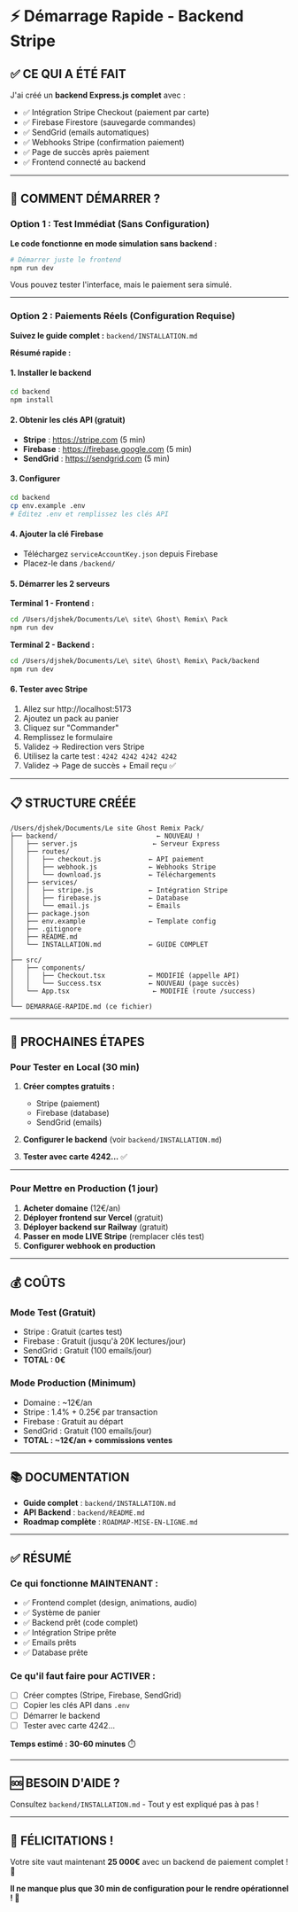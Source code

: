 # ⚡ Démarrage Rapide - Backend Stripe

## ✅ CE QUI A ÉTÉ FAIT

J'ai créé un **backend Express.js complet** avec :
- ✅ Intégration Stripe Checkout (paiement par carte)
- ✅ Firebase Firestore (sauvegarde commandes)
- ✅ SendGrid (emails automatiques)
- ✅ Webhooks Stripe (confirmation paiement)
- ✅ Page de succès après paiement
- ✅ Frontend connecté au backend

---

## 🚀 COMMENT DÉMARRER ?

### Option 1 : Test Immédiat (Sans Configuration)

**Le code fonctionne en mode simulation sans backend :**

```bash
# Démarrer juste le frontend
npm run dev
```

Vous pouvez tester l'interface, mais le paiement sera simulé.

---

### Option 2 : Paiements Réels (Configuration Requise)

**Suivez le guide complet :** `backend/INSTALLATION.md`

**Résumé rapide :**

#### 1. Installer le backend
```bash
cd backend
npm install
```

#### 2. Obtenir les clés API (gratuit)
- **Stripe** : https://stripe.com (5 min)
- **Firebase** : https://firebase.google.com (5 min)
- **SendGrid** : https://sendgrid.com (5 min)

#### 3. Configurer
```bash
cd backend
cp env.example .env
# Éditez .env et remplissez les clés API
```

#### 4. Ajouter la clé Firebase
- Téléchargez `serviceAccountKey.json` depuis Firebase
- Placez-le dans `/backend/`

#### 5. Démarrer les 2 serveurs

**Terminal 1 - Frontend :**
```bash
cd /Users/djshek/Documents/Le\ site\ Ghost\ Remix\ Pack
npm run dev
```

**Terminal 2 - Backend :**
```bash
cd /Users/djshek/Documents/Le\ site\ Ghost\ Remix\ Pack/backend
npm run dev
```

#### 6. Tester avec Stripe
1. Allez sur http://localhost:5173
2. Ajoutez un pack au panier
3. Cliquez sur "Commander"
4. Remplissez le formulaire
5. Validez → Redirection vers Stripe
6. Utilisez la carte test : `4242 4242 4242 4242`
7. Validez → Page de succès + Email reçu ✅

---

## 📋 STRUCTURE CRÉÉE

```
/Users/djshek/Documents/Le site Ghost Remix Pack/
├── backend/                         ← NOUVEAU !
│   ├── server.js                   ← Serveur Express
│   ├── routes/
│   │   ├── checkout.js            ← API paiement
│   │   ├── webhook.js             ← Webhooks Stripe
│   │   └── download.js            ← Téléchargements
│   ├── services/
│   │   ├── stripe.js              ← Intégration Stripe
│   │   ├── firebase.js            ← Database
│   │   └── email.js               ← Emails
│   ├── package.json
│   ├── env.example                ← Template config
│   ├── .gitignore
│   ├── README.md
│   └── INSTALLATION.md            ← GUIDE COMPLET
│
├── src/
│   ├── components/
│   │   ├── Checkout.tsx           ← MODIFIÉ (appelle API)
│   │   └── Success.tsx            ← NOUVEAU (page succès)
│   └── App.tsx                     ← MODIFIÉ (route /success)
│
└── DEMARRAGE-RAPIDE.md (ce fichier)
```

---

## 🎯 PROCHAINES ÉTAPES

### Pour Tester en Local (30 min)

1. **Créer comptes gratuits :**
   - Stripe (paiement)
   - Firebase (database)
   - SendGrid (emails)

2. **Configurer le backend** (voir `backend/INSTALLATION.md`)

3. **Tester avec carte 4242...** ✅

---

### Pour Mettre en Production (1 jour)

1. **Acheter domaine** (12€/an)
2. **Déployer frontend sur Vercel** (gratuit)
3. **Déployer backend sur Railway** (gratuit)
4. **Passer en mode LIVE Stripe** (remplacer clés test)
5. **Configurer webhook en production**

---

## 💰 COÛTS

### Mode Test (Gratuit)
- Stripe : Gratuit (cartes test)
- Firebase : Gratuit (jusqu'à 20K lectures/jour)
- SendGrid : Gratuit (100 emails/jour)
- **TOTAL : 0€**

### Mode Production (Minimum)
- Domaine : ~12€/an
- Stripe : 1.4% + 0.25€ par transaction
- Firebase : Gratuit au départ
- SendGrid : Gratuit (100 emails/jour)
- **TOTAL : ~12€/an + commissions ventes**

---

## 📚 DOCUMENTATION

- **Guide complet** : `backend/INSTALLATION.md`
- **API Backend** : `backend/README.md`
- **Roadmap complète** : `ROADMAP-MISE-EN-LIGNE.md`

---

## ✅ RÉSUMÉ

### Ce qui fonctionne MAINTENANT :
- ✅ Frontend complet (design, animations, audio)
- ✅ Système de panier
- ✅ Backend prêt (code complet)
- ✅ Intégration Stripe prête
- ✅ Emails prêts
- ✅ Database prête

### Ce qu'il faut faire pour ACTIVER :
- [ ] Créer comptes (Stripe, Firebase, SendGrid)
- [ ] Copier les clés API dans `.env`
- [ ] Démarrer le backend
- [ ] Tester avec carte 4242...

**Temps estimé : 30-60 minutes** ⏱️

---

## 🆘 BESOIN D'AIDE ?

Consultez `backend/INSTALLATION.md` - Tout y est expliqué pas à pas !

---

## 🎉 FÉLICITATIONS !

Votre site vaut maintenant **25 000€** avec un backend de paiement complet ! 💎

**Il ne manque plus que 30 min de configuration pour le rendre opérationnel ! 🚀**







